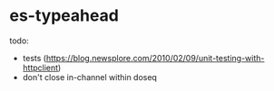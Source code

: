 # es-typeahead

todo:
- tests (https://blog.newsplore.com/2010/02/09/unit-testing-with-httpclient)
- don't close in-channel within doseq


